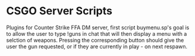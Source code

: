 # CSGO Server Scripts
Plugins for Counter Strike FFA DM server, first script buymenu.sp's goal is to allow the user to type !guns in chat that will then display a menu with a selction of weapons. Pressing the corresponding button should give the user the gun requested, or if they are currently in play - on next respawn. 
